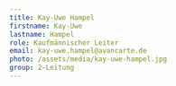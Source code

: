 ```yaml
---
title: Kay-Uwe Hampel
firstname: Kay-Uwe
lastname: Hampel
role: Kaufmännischer Leiter
email: kay-uwe.hampel@avancarte.de
photo: /assets/media/kay-uwe-hampel.jpg
group: 2-Leitung
---
```

